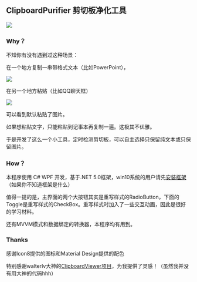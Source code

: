 ## ClipboardPurifier 剪切板净化工具

![](https://s2.loli.net/2022/06/16/jKcXv3Dkx8FU5au.png)

### Why？
不知你有没有遇到过这种场景：

在一个地方复制一串带格式文本（比如PowerPoint），

![](https://s2.loli.net/2022/06/16/ZAIalSThidWxw3K.png)

在另一个地方粘贴（比如QQ聊天框）

![](https://s2.loli.net/2022/06/16/emk2GUJph1VtDK6.png)

可以看到默认粘贴了图片。

如果想粘贴文字，只能粘贴到记事本再复制一遍。这极其不优雅。

于是开发了这么一个小工具，定时检测剪切板，可以自主选择只保留纯文本或只保留图片。

### How？

本程序使用 C# WPF 开发，基于.NET 5.0框架，win10系统的用户请先[安装框架](https://dotnet.microsoft.com/zh-cn/download/dotnet/5.0/runtime)（如果你不知道框架是什么）

值得一提的是，主界面的两个大按钮其实是重写样式的RadioButton，下面的Toggle是重写样式的CheckBox。重写样式时加入了一些交互动画，因此是很好的学习材料。

还有MVVM模式和数据绑定的转换器，本程序均有用到。

### Thanks

感谢Icon8提供的图标和Material Design提供的配色

特别感谢walterlv大神的[ClipboardViewer项目](https://github.com/walterlv/ClipboardViewer)，为我提供了灵感！（虽然我并没有用大神的代码hhh）